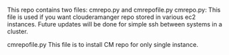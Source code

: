 This repo contains two files:
cmrepo.py and cmrepofile.py
cmrepo.py:
This file is used if you want clouderamanger repo stored in various ec2 instances.
Future updates will be done for simple ssh between systems in a cluster.

cmrepofile.py 
This file is to install CM repo for only single instance.
